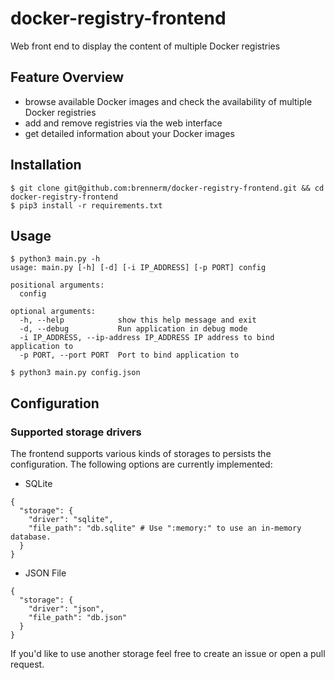 # docker-registry-frontend
Web front end to display the content of multiple Docker registries

## Feature Overview
- browse available Docker images and check the availability of multiple Docker registries
- add and remove registries via the web interface
- get detailed information about your Docker images

## Installation
```
$ git clone git@github.com:brennerm/docker-registry-frontend.git && cd docker-registry-frontend
$ pip3 install -r requirements.txt
```

## Usage
```
$ python3 main.py -h
usage: main.py [-h] [-d] [-i IP_ADDRESS] [-p PORT] config

positional arguments:
  config

optional arguments:
  -h, --help            show this help message and exit
  -d, --debug           Run application in debug mode
  -i IP_ADDRESS, --ip-address IP_ADDRESS IP address to bind application to
  -p PORT, --port PORT  Port to bind application to

$ python3 main.py config.json
```

## Configuration
### Supported storage drivers
The frontend supports various kinds of storages to persists the configuration.
The following options are currently implemented:
- SQLite
```
{
  "storage": {
    "driver": "sqlite",
    "file_path": "db.sqlite" # Use ":memory:" to use an in-memory database.
  }
}
```
- JSON File
```
{
  "storage": {
    "driver": "json",
    "file_path": "db.json"
  }
}
```

If you'd like to use another storage feel free to create an issue or open a pull request.

